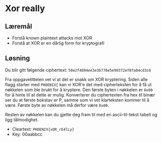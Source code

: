 # Xor really

## Læremål

 * Forstå known plaintext attacks mot XOR
 * Forstå at XOR er en dårlig form for kryptografi

## Løsning

Du blir gitt følgende ciphertext: `50e2f4894ee3e3b778e5e99372ef8fa04cd3c6`

Fra oppgavetittelen vet vi at det er snakk om XOR kryptering. Siden alle flagg starter med `PHOENIX{` kan vi XOR'e det med cipherteksten for å få ut nøkkelen som ble brukt for å kryptere. Den første byten i nøkkelen er `0x00` for å hinte til at dette er mulig. Konverterer du ciphertexten fra hex til binær ser du at første bokstav er P, samme som vi vet klarteksten kommer til å være. Første byte av nøkkelen må derfor være `0x00`.

Resten av nøkkelen kan du gjette deg fram til med en ascii-til-tekst tabell og ligg tålmodighet.

 * Cleartext: `PHOENIX{xOR_rE4lLy}`
 * Key: 00aabbcc

